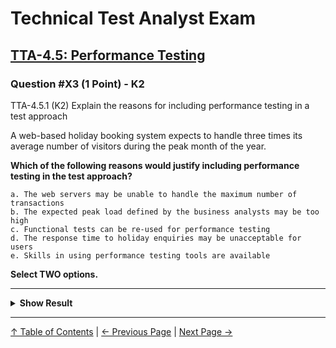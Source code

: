 # Technical Test Analyst Exam

## [TTA-4.5: Performance Testing](../4-quality-characteristics-for-technical-testing/4.5-performance-testing.md#45-performance-testing)

### Question #X3 (1 Point) - K2

TTA-4.5.1 (K2) Explain the reasons for including performance testing in a test approach

A web-based holiday booking system expects to handle three times its average number of visitors during the peak month of the year.

**Which of the following reasons would justify including performance testing in the test approach?**

    a. The web servers may be unable to handle the maximum number of transactions
    b. The expected peak load defined by the business analysts may be too high
    c. Functional tests can be re-used for performance testing
    d. The response time to holiday enquiries may be unacceptable for users
    e. Skills in using performance testing tools are available

**Select TWO options.**

---

<details>
<summary><strong>Show Result</strong></summary>

#### Correct Answers: a, d

    a. Is correct. The ability of the web servers to support the expected peak number of transactions is a risk that can be addressed by performance testing
    b. Is not correct. If the expected peak load was defined to be too high (rather than too low), then it is unlikely to lead to a risk high enough to need mitigating by performance testing
    c. Is not correct. Re-using functional tests is not a reason for conducting performance tests. Being able to reuse test cases is a bonus, but not a reason. Performing the tests and analyzing the results is still extra effort that needs justification
    d. Is correct. People may abandon the site if their enquiry responses take too long, which may occur during the peak month. This is a risk that can be addressed by performance testing
    e. Is not correct. Having skills in performance testing tools is good, but it is not a reason to conduct performance tests

</details>

---

[↑ Table of Contents](../../README.md#table-of-contents) | [← Previous Page](question-2.md) | [Next Page →](question-4.md)

